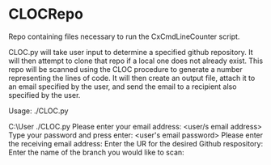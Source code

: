 # CLOCRepo
Repo containing files necessary to run the CxCmdLineCounter script.

CLOC.py will take user input to determine a specified github repository.  It will then attempt to clone that repo if a local one does not already exist.  This repo will be scanned using the CLOC procedure to generate a number representing the lines of code.  It will then create an output file, attach it to an email specified by the user, and send the email to a recipient also specified by the user. 

Usage: ./CLOC.py

C:\User ./CLOC.py
Please enter your email address: <user/s email address>
Type your password and press enter: <user's email password>
Please enter the receiving email address: <recipient email address>
Enter the UR for the desired Github respository: <Github URL>
Enter the name of the branch you would like to scan: <branch name>
